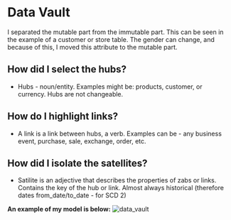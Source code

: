 # Data Vault

I separated the mutable part from the immutable part. This can be seen in the example of a customer or store table. The gender can change, and because of this, I moved this attribute to the mutable part.

## How did I select the hubs?

- Hubs - noun/entity. Examples might be: products, customer, or currency. Hubs are not changeable.

## How do I highlight links?

- A link is a link between hubs, a verb. Examples can be - any business event, purchase, sale, exchange, order, etc.

## How did I isolate the satellites?

- Satilite is an adjective that describes the properties of zabs or links. Contains the key of the hub or link. 
Almost always historical (therefore dates from_date/to_date - for SCD 2)

**An example of my model is below:**
![data_vault](https://user-images.githubusercontent.com/55916170/187229547-040de9a0-75b5-4e77-8d5c-834c900a31ba.png)
